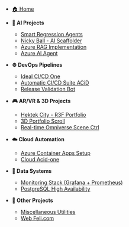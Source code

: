 - [🏠 Home](/)

- **🤖 AI Projects**
  - [Smart Regression Agents](projects/smart-regression.md)
  - [Nicky Ball - AI Scaffolder ](projects/nicky-ball.md)
  - [Azure RAG Implementation](/projects/rag-system.md)
  - [Azure AI Agent](/projects/ai-agent-azure.md)

- **⚙️ DevOps Pipelines**
  - [Ideal CI/CD One](/projects/devops-pipeline.md)
  - [Automatic CI/CD Suite ACiD](/projects/acid-pro.md)
  - [Release Validation Bot](projects/release-bot.md)

- **🎮 AR/VR & 3D Projects**  
  - [Hektek City - R3F Portfolio](/projects/r3d-projects.md)
  - [3D Portfolio Scroll](projects/portfolio-scroll.md)
  - [Real-time Omniverse Scene Ctrl](projects/scene-controller.md) 

- **☁️ Cloud Automation**
  - [Azure Container Apps Setup](/projects/azure-container.md)
  - [Cloud Acid-one](/projects/cloud-automation.md)

- **💾 Data Systems**
  - [Monitoring Stack (Grafana + Prometheus)](/projects/monitoring-stack.md)
  - [PostgreSQL High Availability](/projects/ht-postgresql.md)

- **🧩 Other Projects**
  - [Miscellaneous Utilities](/projects/dev-prototypes.md)
  - [Web Feli.com](/projects/web-feli.md)
